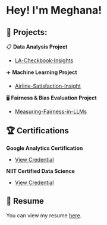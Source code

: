 # Hey! I'm Meghana!

## 🚀 Projects:

 

📋 **Data Analysis Project**  
- [LA-Checkbook-Insights](https://github.com/meghananekkanti25/LA-Checkbook-Insights?tab=readme-ov-file#-la-checkbook-insights)  

✈️ **Machine Learning Project**  
- [Airline-Satisfaction-Insight](https://github.com/meghananekkanti25/Airline-Customer-Satisfaction)  

🖥️ **Fairness & Bias Evaluation Project**  
- [Measuring-Fairness-in-LLMs](https://github.com/meghananekkanti25/Measuring-Fairness-in-LLMs)


## 🏆 Certifications

**Google Analytics Certification**  
- [View Credential](https://skillshop.credential.net/a07dec93-d9f1-4652-a2eb-c7e21f844501#acc.1F8Yvox7)

**NIIT Certified Data Science**
- [View Credential](https://github.com/user-attachments/files/19391935/NIIT.Course.cert.pdf)


## 📄 Resume

You can view my resume [here](https://drive.google.com/file/d/1tBozXoaf4rJca3ch2LYcN857k7EwdyyE/view?usp=sharing).
